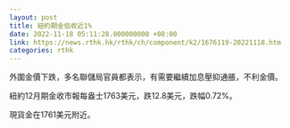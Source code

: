```yaml
---
layout: post
title: 紐約期金低收近1%
date: 2022-11-18 05:11:28.000000000 +08:00
link: https://news.rthk.hk/rthk/ch/component/k2/1676119-20221118.htm
categories: rthk
---
```


外圍金價下跌，多名聯儲局官員都表示，有需要繼續加息壓抑通脹，不利金價。

紐約12月期金收市報每盎士1763美元，跌12.8美元，跌幅0.72%。

現貨金在1761美元附近。
